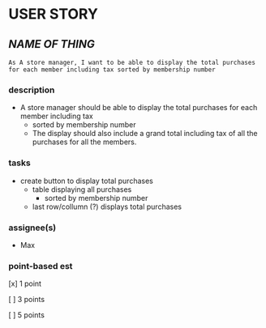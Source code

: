 # USER STORY 

## *NAME OF THING*
    As A store manager, I want to be able to display the total purchases for each member including tax sorted by membership number

### description

- A store manager should be able to display the total purchases for each member including tax 
  - sorted by membership number
  - The display should also include a grand total including tax of all the purchases for all the members.

### tasks
- create button to display total purchases
  - table displaying all purchases
    - sorted by membership number
  - last row/collumn (?) displays total purchases

### assignee(s)
+ Max

### point-based est
[x] 1 point

[ ] 3 points

[ ] 5 points
